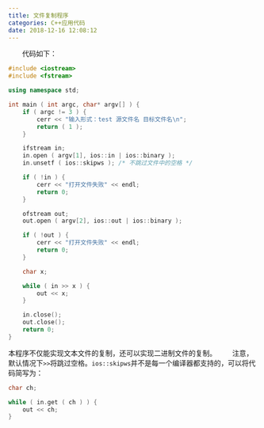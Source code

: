 ```yaml
---
title: 文件复制程序
categories: C++应用代码
date: 2018-12-16 12:08:12
---
```

&emsp;&emsp;代码如下：<!--more-->

``` cpp
#include <iostream>
#include <fstream>

using namespace std;

int main ( int argc, char* argv[] ) {
    if ( argc != 3 ) {
        cerr << "输入形式：test 源文件名 目标文件名\n";
        return ( 1 );
    }

    ifstream in;
    in.open ( argv[1], ios::in | ios::binary );
    in.unsetf ( ios::skipws ); /* 不跳过文件中的空格 */

    if ( !in ) {
        cerr << "打开文件失败" << endl;
        return 0;
    }

    ofstream out;
    out.open ( argv[2], ios::out | ios::binary );

    if ( !out ) {
        cerr << "打开文件失败" << endl;
        return 0;
    }

    char x;

    while ( in >> x ) {
        out << x;
    }

    in.close();
    out.close();
    return 0;
}
```

本程序不仅能实现文本文件的复制，还可以实现二进制文件的复制。
&emsp;&emsp;注意，默认情况下`>>`将跳过空格。`ios::skipws`并不是每一个编译器都支持的，可以将代码简写为：

``` cpp
char ch;

while ( in.get ( ch ) ) {
    out << ch;
}
```